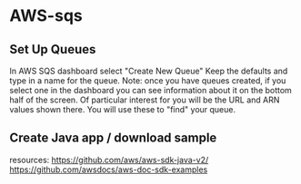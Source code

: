 # AWS-sqs

## Set Up Queues
In AWS SQS dashboard select "Create New Queue"
Keep the defaults and type in a name for the queue.
Note: once you have queues created, if you select one in the dashboard you can see information about it on the bottom half of the screen.  Of particular interest for you will be the URL and ARN values shown there.  You will use these to "find" your queue.

## Create Java app / download sample

resources: 
https://github.com/aws/aws-sdk-java-v2/
https://github.com/awsdocs/aws-doc-sdk-examples